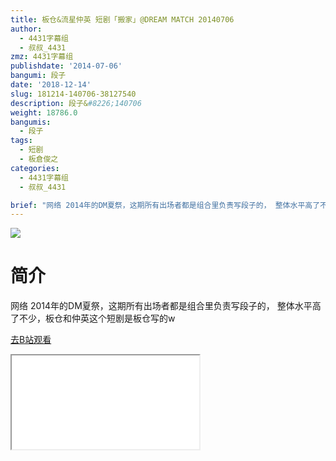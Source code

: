 ```yaml
---
title: 板仓&流星仲英 短剧「搬家」@DREAM MATCH 20140706
author:
  - 4431字幕组
  - 叔叔_4431
zmz: 4431字幕组
publishdate: '2014-07-06'
bangumi: 段子
date: '2018-12-14'
slug: 181214-140706-38127540
description: 段子&#8226;140706
weight: 18786.0
bangumis:
  - 段子
tags:
  - 短剧
  - 板倉俊之
categories:
  - 4431字幕组
  - 叔叔_4431

brief: "网络 2014年的DM夏祭，这期所有出场者都是组合里负责写段子的， 整体水平高了不少，板仓和仲英这个短剧是板仓写的w"
---
```

![](https://i.imgur.com/mvK6Aw4.jpg)
# 简介  
网络
2014年的DM夏祭，这期所有出场者都是组合里负责写段子的，
整体水平高了不少，板仓和仲英这个短剧是板仓写的w  

[去B站观看](https://www.bilibili.com/video/av38127540/)
<div class ="resp-container"><iframe class="testiframe" src="//player.bilibili.com/player.html?aid=38127540"", scrolling="no", allowfullscreen="true" > </iframe></div> 
